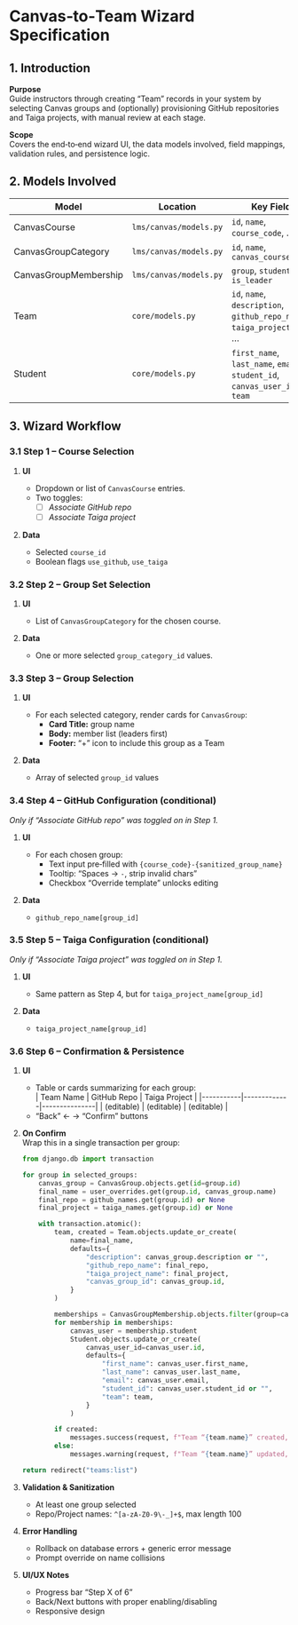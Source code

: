 # Canvas‑to‑Team Wizard Specification

## 1. Introduction

**Purpose**  
Guide instructors through creating “Team” records in your system by selecting Canvas groups and (optionally) provisioning GitHub repositories and Taiga projects, with manual review at each stage.

**Scope**  
Covers the end‑to‑end wizard UI, the data models involved, field mappings, validation rules, and persistence logic.

## 2. Models Involved

| Model                    | Location                     | Key Fields                                                                            |
|--------------------------|------------------------------|---------------------------------------------------------------------------------------|
| CanvasCourse             | `lms/canvas/models.py`       | `id`, `name`, `course_code`, …                                                        |
| CanvasGroupCategory      | `lms/canvas/models.py`       | `id`, `name`, `canvas_course`                                                         |
| CanvasGroupMembership    | `lms/canvas/models.py`       | `group`, `student`, `is_leader`                                                       |
| Team                     | `core/models.py`             | `id`, `name`, `description`, `github_repo_name`, `taiga_project_name`, …              |
| Student                  | `core/models.py`             | `first_name`, `last_name`, `email`, `student_id`, `canvas_user_id`, `team`            |

## 3. Wizard Workflow

### 3.1 Step 1 – Course Selection

1. **UI**  
   - Dropdown or list of `CanvasCourse` entries.  
   - Two toggles:  
     - ☐ _Associate GitHub repo_  
     - ☐ _Associate Taiga project_

2. **Data**  
   - Selected `course_id`  
   - Boolean flags `use_github`, `use_taiga`  

### 3.2 Step 2 – Group Set Selection

1. **UI**  
   - List of `CanvasGroupCategory` for the chosen course.

2. **Data**  
   - One or more selected `group_category_id` values.

### 3.3 Step 3 – Group Selection

1. **UI**  
   - For each selected category, render cards for `CanvasGroup`:  
     - **Card Title:** group name  
     - **Body:** member list (leaders first)  
     - **Footer:** “+” icon to include this group as a Team

2. **Data**  
   - Array of selected `group_id` values  

### 3.4 Step 4 – GitHub Configuration (conditional)

_Only if “Associate GitHub repo” was toggled on in Step 1._

1. **UI**  
   - For each chosen group:  
     - Text input pre‑filled with `{course_code}-{sanitized_group_name}`  
     - Tooltip: “Spaces → `-`, strip invalid chars”  
     - Checkbox “Override template” unlocks editing

2. **Data**  
   - `github_repo_name[group_id]`  

### 3.5 Step 5 – Taiga Configuration (conditional)

_Only if “Associate Taiga project” was toggled on in Step 1._

1. **UI**  
   - Same pattern as Step 4, but for `taiga_project_name[group_id]`

2. **Data**  
   - `taiga_project_name[group_id]`  

### 3.6 Step 6 – Confirmation & Persistence

1. **UI**  
   - Table or cards summarizing for each group:  
     | Team Name | GitHub Repo | Taiga Project |
     |-----------|-------------|---------------|
     | (editable) | (editable) | (editable)    |
   - “Back” ← → “Confirm” buttons

2. **On Confirm**  
   Wrap this in a single transaction per group:

   ```python
   from django.db import transaction

   for group in selected_groups:
       canvas_group = CanvasGroup.objects.get(id=group.id)
       final_name = user_overrides.get(group.id, canvas_group.name)
       final_repo = github_names.get(group.id) or None
       final_project = taiga_names.get(group.id) or None

       with transaction.atomic():
           team, created = Team.objects.update_or_create(
               name=final_name,
               defaults={
                   "description": canvas_group.description or "",
                   "github_repo_name": final_repo,
                   "taiga_project_name": final_project,
                   "canvas_group_id": canvas_group.id,
               }
           )

           memberships = CanvasGroupMembership.objects.filter(group=canvas_group)
           for membership in memberships:
               canvas_user = membership.student
               Student.objects.update_or_create(
                   canvas_user_id=canvas_user.id,
                   defaults={
                       "first_name": canvas_user.first_name,
                       "last_name": canvas_user.last_name,
                       "email": canvas_user.email,
                       "student_id": canvas_user.student_id or "",
                       "team": team,
                   }
               )

           if created:
               messages.success(request, f"Team “{team.name}” created, with {memberships.count()} students.")
           else:
               messages.warning(request, f"Team “{team.name}” updated, students reassigned.")

   return redirect("teams:list")
   ```

3. **Validation & Sanitization**  
   - At least one group selected  
   - Repo/Project names: `^[a-zA-Z0-9\-_]+$`, max length 100  

4. **Error Handling**  
   - Rollback on database errors + generic error message  
   - Prompt override on name collisions  

5. **UI/UX Notes**  
   - Progress bar “Step X of 6”  
   - Back/Next buttons with proper enabling/disabling  
   - Responsive design

